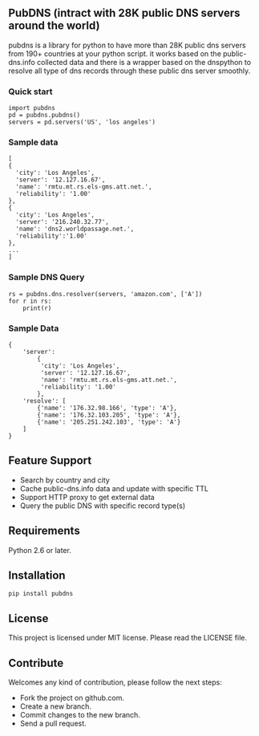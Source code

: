 ## PubDNS (intract with 28K public DNS servers around the world)
pubdns is a library for python to have more than 28K public dns servers from 190+ countries at your python script. it works based on the public-dns.info collected data and there is a wrapper based on the dnspython to resolve all type of dns records through these public dns server smoothly.

### Quick start

```
import pubdns
pd = pubdns.pubdns()
servers = pd.servers('US', 'los angeles')
```

### Sample data

```
[
{
  'city': 'Los Angeles',
  'server': '12.127.16.67',
  'name': 'rmtu.mt.rs.els-gms.att.net.',
  'reliability': '1.00'
},
{
  'city': 'Los Angeles',
  'server': '216.240.32.77',
  'name': 'dns2.worldpassage.net.',
  'reliability':'1.00'
},
...
]
```

### Sample DNS Query

```
rs = pubdns.dns.resolver(servers, 'amazon.com', ['A'])
for r in rs:
    print(r)
```

### Sample Data

```
{
    'server':
        {
         'city': 'Los Angeles',
         'server': '12.127.16.67',
         'name': 'rmtu.mt.rs.els-gms.att.net.',
         'reliability': '1.00'
        },
    'resolve': [
        {'name': '176.32.98.166', 'type': 'A'},
        {'name': '176.32.103.205', 'type': 'A'},
        {'name': '205.251.242.103', 'type': 'A'}
    ]
}
```

## Feature Support

- Search by country and city
- Cache public-dns.info data and update with specific TTL
- Support HTTP proxy to get external data
- Query the public DNS with specific record type(s)

## Requirements

Python 2.6 or later.

## Installation

```
pip install pubdns
```

## License

This project is licensed under MIT license. Please read the LICENSE file.


## Contribute

Welcomes any kind of contribution, please follow the next steps:

- Fork the project on github.com.
- Create a new branch.
- Commit changes to the new branch.
- Send a pull request.
